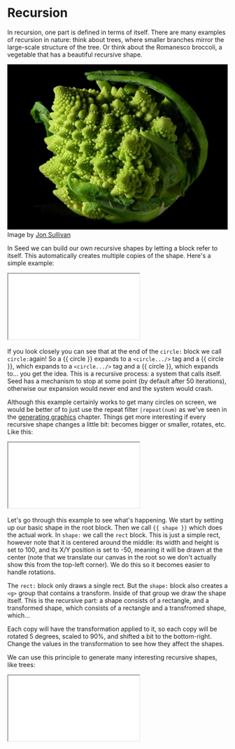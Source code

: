 # Recursion

In recursion, one part is defined in terms of itself. There are many examples of recursion in nature: think about trees, where smaller branches mirror the large-scale structure of the tree. Or think about the Romanesco broccoli, a vegetable that has a beautiful recursive shape.

![The fractal shape of a Romanesco broccoli](/_docs/romanesco.jpg)<br>
Image by [Jon Sullivan](https://commons.wikimedia.org/wiki/File:Fractal_Broccoli.jpg)

In Seed we can build our own recursive shapes by letting a block refer to itself. This automatically creates multiple copies of the shape. Here's a simple example:

<iframe src="/embed/-L0tODa6VYOxbW1yFq2D"></iframe>

If you look closely you can see that at the end of the `circle:` block we call `circle:`again! So a {{ circle }} expands to a `<circle.../>` tag and a {{ circle }}, which expands to a `<circle.../>` tag and a {{ circle }}, which expands to... you get the idea. This is a recursive process: a system that calls itself. Seed has a mechanism to stop at some point (by default after 50 iterations), otherwise our expansion would never end and the system would crash.

Although this example certainly works to get many circles on screen, we would be better of to just use the repeat filter `|repeat(num)` as we've seen in the [generating graphics](/docs/graphics) chapter. Things get more interesting if every recursive shape changes a little bit: becomes bigger or smaller, rotates, etc. Like this:

<iframe src="/embed/-L0tQmnP25Y4AMejZ1FW"></iframe>

Let's go through this example to see what's happening. We start by setting up our basic shape in the root block. Then we call `{{ shape }}` which does the actual work. In `shape:` we call the `rect` block. This is just a simple rect, however note that it is centered around the middle: its width and height is set to 100, and its X/Y position is set to -50, meaning it will be drawn at the center (note that we translate our canvas in the root so we don't actually show this from the top-left corner). We do this so it becomes easier to handle rotations.

The `rect:` block only draws a single rect. But the `shape:` block also creates a `<g>` group that contains a transform. Inside of that group we draw the shape itself. This is the recursive part: a shape consists of a rectangle, and a transformed shape, which consists of a rectangle and a transfromed shape, which...

Each copy will have the transformation applied to it, so each copy will be rotated 5 degrees, scaled to 90%, and shifted a bit to the bottom-right. Change the values in the transformation to see how they affect the shapes.

We can use this principle to generate many interesting recursive shapes, like trees:

<iframe src="/embed/-L0tPtYTqxVpgbCzPcTY"></iframe>
